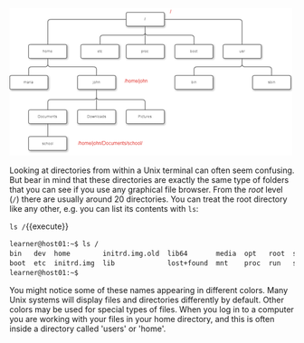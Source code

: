 
![tree](https://github.com/snewhouse/katacoda-scenarios/blob/master/basic_linux_7BBG2014/img/Org_Chart_Cacoo_Linux_Tree_John-CC-BY-SA-Tr3quart1sta.png?raw=true)

Looking at directories from within a Unix terminal can often seem confusing. But bear in mind that these directories are exactly the same type of folders that you can see if you use any graphical file browser. From the *root* level (`/`) there are usually around 20 directories. You can treat the root directory like any other, e.g. you can list its contents with `ls`:

 `ls /`{{execute}}

```bash
learner@host01:~$ ls /
bin   dev  home        initrd.img.old  lib64       media  opt   root  sbin  sys  usr  vmlinuz
boot  etc  initrd.img  lib             lost+found  mnt    proc  run   srv   tmp  var  vmlinuz.old
learner@host01:~$
```

You might notice some of these names appearing in different colors. Many Unix systems will display files and directories differently by default. Other colors may be used for special types of files. When you log in to a computer you are working with your files in your home directory, and this is often inside a directory called 'users' or 'home'.
